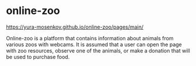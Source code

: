 # online-zoo

https://yura-mosenkov.github.io/online-zoo/pages/main/

Online-zoo is a platform that contains information about animals from various zoos with webcams. It is assumed that a user can open the page with zoo resources, observe one of the animals, or make a donation that will be used to purchase food.
